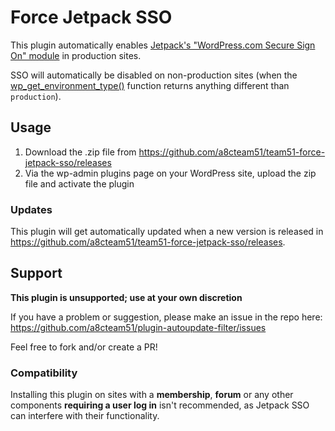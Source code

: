 # Force Jetpack SSO

This plugin automatically enables [Jetpack's "WordPress.com Secure Sign On" module](https://jetpack.com/support/sso/) in production sites.

SSO will automatically be disabled on non-production sites (when the [wp_get_environment_type()](https://developer.wordpress.org/reference/functions/wp_get_environment_type/) function returns anything different than `production`).

## Usage

1. Download the .zip file from https://github.com/a8cteam51/team51-force-jetpack-sso/releases
2. Via the wp-admin plugins page on your WordPress site, upload the zip file and activate the plugin

### Updates

This plugin will get automatically updated when a new version is released in https://github.com/a8cteam51/team51-force-jetpack-sso/releases.

## Support

**This plugin is unsupported; use at your own discretion**

If you have a problem or suggestion, please make an issue in the repo here: https://github.com/a8cteam51/plugin-autoupdate-filter/issues

Feel free to fork and/or create a PR!

### Compatibility

Installing this plugin on sites with a **membership**, **forum** or any other components **requiring a user log in** isn't recommended, as Jetpack SSO can interfere with their functionality.
